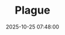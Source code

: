 ---
title: Plague
date: 2025-10-25 07:48:00
categories: [writeups, malware]
tags: [malware]     # TAG names should always be lowercase
---